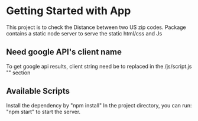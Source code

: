 # Getting Started with App

This project is to check the Distance between two US zip codes.
Package contains a static node server to serve the static html/css and Js

## Need google API's client name
To get google api results, client string need be to replaced in the /js/script.js "<CLIENT>" section

## Available Scripts
Install the  dependency by "npm install"
In the project directory, you can run:
"npm start" to start the server.


